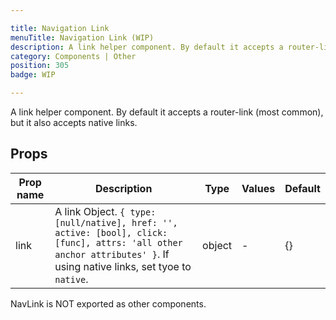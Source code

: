 ```yaml
---

title: Navigation Link
menuTitle: Navigation Link (WIP)
description: A link helper component. By default it accepts a router-link (most common), but it also accepts native links.
category: Components | Other
position: 305
badge: WIP

---
```


A link helper component. By default it accepts a router-link (most common), but it also accepts native links.

## Props

| Prop name | Description                                                                                                                                                           | Type   | Values | Default |
| --------- | --------------------------------------------------------------------------------------------------------------------------------------------------------------------- | ------ | ------ | ------- |
| link      | A link Object. `{ type: [null/native], href: '', active: [bool], click: [func], attrs: 'all other anchor attributes' }`. If using native links, set tyoe to `native`. | object | -      | {}      |

<alert type="warning">NavLink is NOT exported as other components. </alert>

